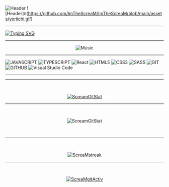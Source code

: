 
<div> 
&nbsp;
&nbsp;

<!-- ![Header](https://github.com/ImTheScreaM/ImTheScreaM/blob/main/assets/yoriichi.gif) -->
![Header](https://github.com/ImTheScreaM/ImTheScreaM/blob/main/assets/1.gif)
![Header]п(https://github.com/ImTheScreaM/ImTheScreaM/blob/main/assets/yoriichi.gif)

</div>

<hr>

       
[![Typing SVG](https://readme-typing-svg.herokuapp.com?font=Clarendon+Hv+BT&weight=700&size=44&duration=3200&pause=500&color=FF3BA2&center=true&vCenter=true&multiline=true&width=1200&height=200&lines=Hello;I'm+a+beginner+Frontend+JavaScript%2FReact+developer)](https://git.io/typing-svg)


<hr>

<div align="center"> 

![Music](https://novatorem.vercel.app/api/spotify?)

</div>

<hr>


![JAVASCRIPT](https://img.shields.io/badge/JavaScript-20232A?style=for-the-badge&logo=javascript)
![TYPESCRIPT](https://img.shields.io/badge/TypeScript-20232A?style=for-the-badge&logo=typescript)
![React](https://img.shields.io/badge/react-%2320232a.svg?style=for-the-badge&logo=react&logoColor=%2361DAFB)
![HTML5](https://img.shields.io/badge/HTML5-20232A?style=for-the-badge&logo=html5)
![CSS3](https://img.shields.io/badge/CSS3-20232A?style=for-the-badge&logo=css3&logoColor=369AD6)
![SASS](https://img.shields.io/badge/sass-20232A?style=for-the-badge&logo=sass)
![GIT](https://img.shields.io/badge/git-20232A?style=for-the-badge&logo=git)
![GITHUB](https://img.shields.io/badge/github-20232A?style=for-the-badge&logo=github)
![Visual Studio Code](https://img.shields.io/badge/Visual%20Studio%20Code-20232A.svg?style=for-the-badge&logo=visual-studio-code&logoColor=blue)

<hr>

<div align="center"> 


<hr>
&nbsp;
&nbsp;
&nbsp;
&nbsp;
&nbsp;
&nbsp;

[![ScreamGitStat](https://github-readme-stats.vercel.app/api/top-langs/?username=ImTheScreaM&theme=radical&layout=compact)](https://github.com/ImTheScreaM/github-readme-stats)



<hr>
&nbsp;
&nbsp;
&nbsp;
&nbsp;
&nbsp;
&nbsp;

![ScreamGitStat](https://github-readme-stats.vercel.app/api?username=ImTheScreaM&show_icons=true&theme=radical)

&nbsp;
&nbsp;
&nbsp;
&nbsp;
&nbsp;

<hr>
&nbsp;
&nbsp;
&nbsp;
&nbsp;
&nbsp;

![ScreaMstreak](https://github-readme-streak-stats.herokuapp.com/?user=ImTheScreaM&theme=radical)

<hr>
&nbsp;
&nbsp;
&nbsp;
&nbsp;
&nbsp;
&nbsp;

[![ScreaMgitActiv](https://github-readme-activity-graph.cyclic.app/graph?username=ImTheScreaM&theme=react)](https://github.com/ImTheScreaM/github-readme-activity-graph)


</div>




